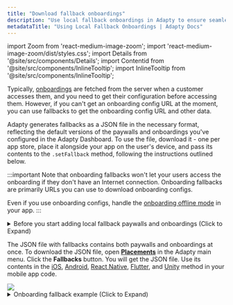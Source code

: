 ```yaml
---
title: "Download fallback onboardings"
description: "Use local fallback onboardings in Adapty to ensure seamless subscription flows."
metadataTitle: "Using Local Fallback Onboardings | Adapty Docs"
---
```


import Zoom from 'react-medium-image-zoom';
import 'react-medium-image-zoom/dist/styles.css';
import Details from '@site/src/components/Details';
import Contentid from '@site/src/components/InlineTooltip';
import InlineTooltip from '@site/src/components/InlineTooltip';

Typically, [onboardings](onboardings.md) are fetched from the server when a customer accesses them, and you need to get their configuration before accessing them. However, if you can't get an onboarding config URL at the moment, you can use fallbacks to get the onboarding config URL and other data. 

Adapty generates fallbacks as a JSON file in the necessary format, reflecting the default versions of the paywalls and onboardings you've configured in the Adapty Dashboard. To use the file, download it - one per app store, place it alongside your app on the user's device, and pass its contents to the `.setFallback` method, following the instructions outlined below.

:::important
Note that onboarding fallbacks won't let your users access the onboarding if they don't have an Internet connection. Onboarding fallbacks are primarily URLs you can use to download onboarding configs.

Even if you use onboarding configs, handle the [onboarding offline mode](onboarding-offline.md) in your app.
:::

<details>
   <summary>Before you start adding local fallback paywalls and onboardings (Click to Expand)</summary>

1. Create [onboardings](onboardings.md).
2. [Create placements and add paywalls and onboardings to the placements](create-placement). Placement is the location where the paywall/onboarding will be shown.
</details>

The JSON file with fallbacks contains both paywalls and onboardings at once. To download the JSON file, open **[Placements](https://app.adapty.io/placements)** in the Adapty main menu. Click the **Fallbacks** button. You will get the JSON file. Use its contents in the <InlineTooltip tooltip="setFallback">[iOS](ios-use-fallback-paywalls), [Android](android-use-fallback-paywalls), [React Native](react-native-use-fallback-paywalls), [Flutter](flutter-use-fallback-paywalls), and [Unity](unity-use-fallback-paywalls)</InlineTooltip> method in your mobile app code.

<Zoom>
  <img src={require('./img/9c63367-placements.webp').default}
  style={{
    border: '1px solid #727272', /* border width and color */
    width: '700px', /* image width */
    display: 'block', /* for alignment */
    margin: '0 auto' /* center alignment */
  }}
/>
</Zoom>



<details>
   <summary>Onboarding fallback example (Click to Expand)</summary>
```
"PLACEMENT_ID":
    {"data":
        [{"variation_id":"cb1c0ef8-aecd-4a53-a6f3-b98266e66884",
        "onboarding_id":"daf25858-3fa2-4981-8500-9c8a30e5b7e6",
        "onboarding_name":"ONBOARDING_NAME",
        "onboarding_builder":
            {"config_url":"CONFIG_URL",
            "lang":"en"},
        "remote_config":null,
        "cross_placement_info":null,
        "weight":100}],
    "meta":
        {"placement":
            {"developer_id":"DEVELOPER_ID",
            "is_tracking_purchases":true,
            "audience_name":"All Users",
            "placement_audience_version_id":"a9eb3ab8-3178-477d-84d4-ef9d3978e48b",
            "revision":0,
            "ab_test_name":"A/B_TEST_NAME"
        }
    }
},
```
</details>